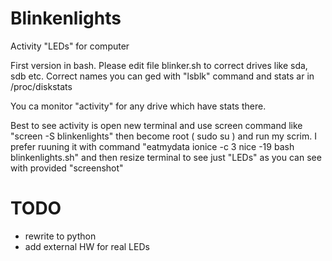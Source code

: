 # Blinkenlights
Activity "LEDs" for computer

First version in bash. Please edit file blinker.sh to correct drives like sda, sdb etc. Correct names you can ged with "lsblk" command and stats ar in /proc/diskstats

You ca monitor "activity" for any drive which have stats there.

Best to see activity is open new terminal and use screen command like "screen -S blinkenlights" then become root ( sudo su ) and run my scrim. I prefer ruuning it with command "eatmydata ionice -c 3 nice -19 bash blinkenlights.sh" and then resize terminal to see just "LEDs" as you can see with provided "screenshot"


# TODO
- rewrite to python
- add external HW for real LEDs

